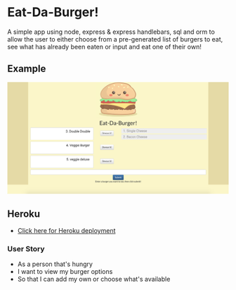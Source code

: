 # Eat-Da-Burger!
A simple app using node, express & express handlebars, sql and orm to allow the user to either choose from a pre-generated list of burgers to eat, see what has already been eaten or input and eat one of their own!

## Example
![Screenshot](example.png)

## Heroku
* [Click here for Heroku deployment](https://git.heroku.com/arcane-harbor-12851.git)

### User Story
* As a person that's hungry
* I want to view my burger options
* So that I can add my own or choose what's available
